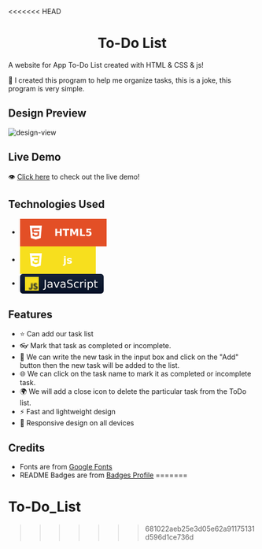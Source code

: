 <<<<<<< HEAD
<h1 align='center'>To-Do List</h1>

A website for App To-Do List created with HTML & CSS & js!

🌱 I created this program to help me organize tasks, this is a joke, this program is very simple.

## Design Preview
![design-view](imgs/design-view.png)

## Live Demo
👁 [Click here](https://habashyabdulrahman.github.io/To-Do_List/) to check out the live demo!

## Technologies Used
* <img src='img/readme-badges/html.svg' alt='HTML' valign='middle'>
* <img src='img/readme-badges/css.svg' alt='CSS' valign='middle'> 
* <img src='img/readme-badges/js.svg' alt='js' valign='middle'> 

## Features
* ⭐ Can add our task list
* 👓 Mark that task as completed or incomplete.
* 🌱 We can write the new task in the input box and click on the "Add" button then the new task will be added to the  list.
* 🌐 We can click on the task name to mark it as completed or incomplete task.
* 🌍 We will add a close icon to delete the particular task from the ToDo list.
* ⚡ Fast and lightweight design
* 🤖 Responsive design on all devices

## Credits
* Fonts are from [Google Fonts](https://fonts.google.com)
* README Badges are from [Badges Profile](https://github.com/habashyabdulrahman)
=======
# To-Do_List
>>>>>>> 681022aeb25e3d05e62a91175131d596d1ce736d
